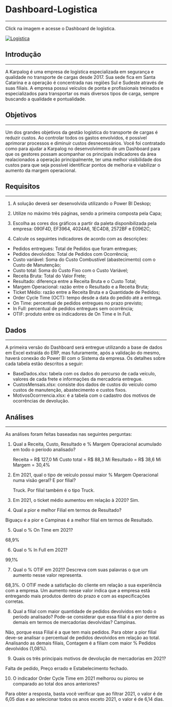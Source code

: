 # Dashboard-Logistica
***
Click na imagem e acesse o Dashboard de logística.

[![Logistica](https://i.imgur.com/yYHhq21.png)](https://app.powerbi.com/view?r=eyJrIjoiM2M5NzMwZDEtNWQ5Yy00Y2QxLWE4YjMtMzQwYzM2NTU0NjUwIiwidCI6IjJlMDg2ODMxLTlkNTAtNDA4Zi04MWMzLTM5Zjc0OTZmYzNmNiJ9&pageName=ReportSection96bce97b8cb7d090726d)

## Introdução
***
A Karpalog é uma empresa de logística especializada em segurança e qualidade no transporte de cargas desde 2017. Sua sede fica em Santa Catarina e a operação é concentrada nas regiões Sul e Sudeste através de suas filiais. A empresa possui veículos de ponta e profissionais treinados e especializados para transportar os mais diversos tipos de carga, sempre buscando a qualidade e pontualidade.

## Objetivos
***
Um dos grandes objetivos da gestão logística do transporte de cargas é reduzir custos. Ao controlar todos os gastos envolvidos, é possível aprimorar processos e diminuir custos desnecessários.
Você foi contratado como para ajudar a Karpalog no desenvolvimento de um Dashboard para que os gestores possam acompanhar os principais indicadores da área realacionados a operação principalmente, ter uma melhor visibilidade dos custos para que seja possível identificar pontos de melhoria e viabilizar o aumento da margem operacional.

## Requisitos
***
1. A solução deverá ser desenvolvida utilizando o Power BI Deskop;

2. Utilize no máximo três páginas, sendo a primeira composta pela Capa; 

3. Escolha as cores dos gráficos a partir da paleta disponibilizada pela empresa:
090F4D, EF3964, 4024A6, 1EC4D8, 2572BF e E0962C;

4. Calcule os seguintes indicadores de acordo com as descrições:
- Pedidos entregues: Total de Pedidos que foram entregues;
- Pedidos devolvidos: Total de Pedidos com Ocorrência;
- Custo variável: Soma do Custo Combustível (abastecimento) com o Custo de Manutenção;
- Custo total: Soma do Custo Fixo com o Custo Variável;
- Receita Bruta: Total do Valor Frete;
- Resultado: diferença entre a Receita Bruta e o Custo Total;
- Margem Operacional: razão entre o Resultado e a Receita Bruta;
- Ticket Médio: razão entre a Receita Bruta e a Quantidade de Pedidos;
- Order Cycle Time (OCT): tempo desde a data do pedido até a entrega.
- On Time: percentual de pedidos entregues no prazo previsto;
- In Full: percentual de pedidos entregues sem ocorrência;
- OTIF: produto entre os indicadores de On Time e In Full.

## Dados
***
A primeira versão do Dashboard será entregue utilizando a base de dados em Excel extraída do ERP, mas futuramente, após a validação do mesmo, haverá conexão do Power BI com o Sistema da empresa.
Os detalhes sobre cada tabela estão descritos a seguir:
- BaseDados.xlsx: tabela com os dados do percurso de cada veículo, valores de cada frete e informações da mercadoria entregue.
- CustosMensais.xlsx: consiste dos dados de custos do veículo como custos de manutenção, 
abastecimento e custos fixos.
- MotivosOcorrrencia.xlsx: é a tabela com o cadastro dos motivos de ocorrências de devolução. 

## Análises
***
As análises foram feitas baseadas nas seguintes perguntas:
1. Qual a Receita, Custo, Resultado e % Margem Operacional acumulado em todo o período analisado? 

   Receita = R$ 127,0 Mi
   Custo total = R$ 88,3 Mi
   Resultado = R$ 38,6 Mi
   Margem = 30,4%
2. Em 2021, qual o tipo de veículo possui maior % Margem Operacional numa visão geral? E por filial?

   Truck. Por filial também é o tipo Truck. 

3. Em 2021, o ticket médio aumentou em relação à 2020?
 Sim.

4. Qual a pior e melhor Filial em termos de Resultado?

Biguaçu é a pior e Campinas é a melhor filial em termos de Resultado. 

5. Qual o % On Time em 2021? 

68,9%

6. Qual o % In Full em 2021? 

99,1%

7. Qual o % OTIF em 2021? Descreva com suas palavras o que um aumento nesse valor representa.

68,3%. O OTIF mede a satisfação do cliente em relação a sua experiência com a empresa. Um aumento nesse valor indica que a empresa está entregando mais produtos dentro do prazo e com as especificações corretas.

8. Qual a filial com maior quantidade de pedidos devolvidos em todo o período analisado? Pode-se considerar que essa filial é a pior dentre as demais em termos de mercadorias devolvidas?
Campinas. 

Não, porque essa Filial é a que tem mais pedidos. Para obter a pior filial deve-se analisar o percentual de pedidos devolvidos em relação ao total. Analisando as demais filiais, Contagem é a filiam com maior % Pedidos devolvidos (1,08%).

9. Quais os três principais motivos de devolução de mercadorias em 2021?

Falta de pedido, Preço errado e Estabelecimento fechado.

10. O indicador Order Cycle Time em 2021 melhorou ou piorou se comparado ao total dos anos anteriores?

Para obter a resposta, basta você verificar que ao filtrar 2021, o valor é de 6,05 dias e ao selecionar todos os anos exceto 2021, o valor é de 6,14 dias.